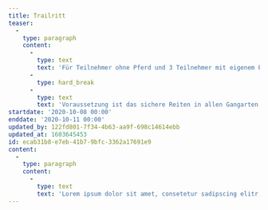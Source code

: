 ```yaml
---
title: Trailritt
teaser:
  -
    type: paragraph
    content:
      -
        type: text
        text: 'Für Teilnehmer ohne Pferd und 3 Teilnehmer mit eigenem Pferd. '
      -
        type: hard_break
      -
        type: text
        text: 'Voraussetzung ist das sichere Reiten in allen Gangarten im Gelände.'
startdate: '2020-10-08 00:00'
enddate: '2020-10-11 00:00'
updated_by: 122fd801-7f34-4b63-aa9f-698c14614ebb
updated_at: 1603645453
id: ecab31b8-e7eb-41b7-9bfc-3362a17691e9
content:
  -
    type: paragraph
    content:
      -
        type: text
        text: 'Lorem ipsum dolor sit amet, consetetur sadipscing elitr, sed diam nonumy eirmod tempor invidunt ut labore et dolore magna aliquyam erat, sed diam voluptua. At vero eos et accusam et justo duo dolores et ea rebum. Stet clita kasd gubergren, no sea takimata sanctus est Lorem ipsum dolor sit amet. Lorem ipsum dolor sit amet, consetetur sadipscing elitr, sed diam nonumy eirmod tempor invidunt ut labore et dolore magna aliquyam erat, sed diam voluptua. At vero eos et accusam et justo duo dolores et ea rebum. Stet clita kasd gubergren, no sea takimata sanctus est Lorem ipsum dolor sit amet.'
---
```

